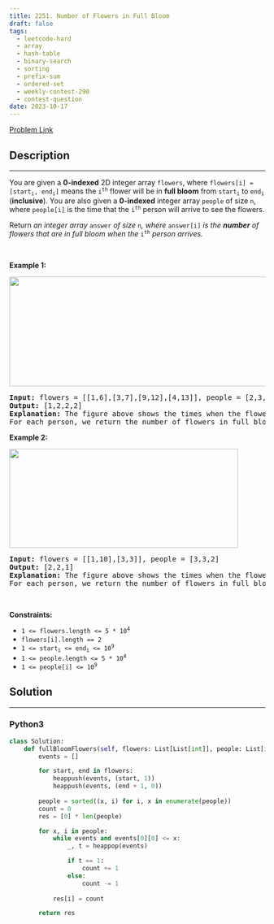 ```yaml
---
title: 2251. Number of Flowers in Full Bloom
draft: false
tags: 
  - leetcode-hard
  - array
  - hash-table
  - binary-search
  - sorting
  - prefix-sum
  - ordered-set
  - weekly-contest-290
  - contest-question
date: 2023-10-17
---
```


[Problem Link](https://leetcode.com/problems/number-of-flowers-in-full-bloom/)

## Description

---
<p>You are given a <strong>0-indexed</strong> 2D integer array <code>flowers</code>, where <code>flowers[i] = [start<sub>i</sub>, end<sub>i</sub>]</code> means the <code>i<sup>th</sup></code> flower will be in <strong>full bloom</strong> from <code>start<sub>i</sub></code> to <code>end<sub>i</sub></code> (<strong>inclusive</strong>). You are also given a <strong>0-indexed</strong> integer array <code>people</code> of size <code>n</code>, where <code>people[i]</code> is the time that the <code>i<sup>th</sup></code> person will arrive to see the flowers.</p>

<p>Return <em>an integer array </em><code>answer</code><em> of size </em><code>n</code><em>, where </em><code>answer[i]</code><em> is the <strong>number</strong> of flowers that are in full bloom when the </em><code>i<sup>th</sup></code><em> person arrives.</em></p>

<p>&nbsp;</p>
<p><strong class="example">Example 1:</strong></p>
<img alt="" src="https://assets.leetcode.com/uploads/2022/03/02/ex1new.jpg" style="width: 550px; height: 216px;" />
<pre>
<strong>Input:</strong> flowers = [[1,6],[3,7],[9,12],[4,13]], people = [2,3,7,11]
<strong>Output:</strong> [1,2,2,2]
<strong>Explanation: </strong>The figure above shows the times when the flowers are in full bloom and when the people arrive.
For each person, we return the number of flowers in full bloom during their arrival.
</pre>

<p><strong class="example">Example 2:</strong></p>
<img alt="" src="https://assets.leetcode.com/uploads/2022/03/02/ex2new.jpg" style="width: 450px; height: 195px;" />
<pre>
<strong>Input:</strong> flowers = [[1,10],[3,3]], people = [3,3,2]
<strong>Output:</strong> [2,2,1]
<strong>Explanation:</strong> The figure above shows the times when the flowers are in full bloom and when the people arrive.
For each person, we return the number of flowers in full bloom during their arrival.
</pre>

<p>&nbsp;</p>
<p><strong>Constraints:</strong></p>

<ul>
	<li><code>1 &lt;= flowers.length &lt;= 5 * 10<sup>4</sup></code></li>
	<li><code>flowers[i].length == 2</code></li>
	<li><code>1 &lt;= start<sub>i</sub> &lt;= end<sub>i</sub> &lt;= 10<sup>9</sup></code></li>
	<li><code>1 &lt;= people.length &lt;= 5 * 10<sup>4</sup></code></li>
	<li><code>1 &lt;= people[i] &lt;= 10<sup>9</sup></code></li>
</ul>


## Solution

---
### Python3
``` py title='number-of-flowers-in-full-bloom'
class Solution:
    def fullBloomFlowers(self, flowers: List[List[int]], people: List[int]) -> List[int]:
        events = []

        for start, end in flowers:
            heappush(events, (start, 1))
            heappush(events, (end + 1, 0))
        
        people = sorted((x, i) for i, x in enumerate(people))
        count = 0
        res = [0] * len(people)

        for x, i in people:
            while events and events[0][0] <= x:
                _, t = heappop(events)

                if t == 1:
                    count += 1
                else:
                    count -= 1
            
            res[i] = count

        return res

```

